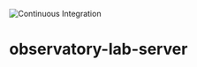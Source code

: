 ![Continuous Integration](https://github.com/emukupa/observatory-lab-server/actions/workflows/main.yml/badge.svg)
# observatory-lab-server